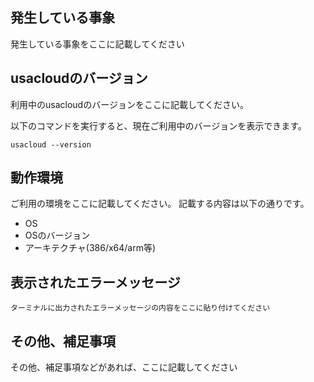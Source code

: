 ## 発生している事象

発生している事象をここに記載してください

## usacloudのバージョン

利用中のusacloudのバージョンをここに記載してください。

以下のコマンドを実行すると、現在ご利用中のバージョンを表示できます。

```
usacloud --version
```

## 動作環境

ご利用の環境をここに記載してください。
記載する内容は以下の通りです。

* OS
* OSのバージョン
* アーキテクチャ(386/x64/arm等)

## 表示されたエラーメッセージ

```
ターミナルに出力されたエラーメッセージの内容をここに貼り付けてください
```

## その他、補足事項

その他、補足事項などがあれば、ここに記載してください
